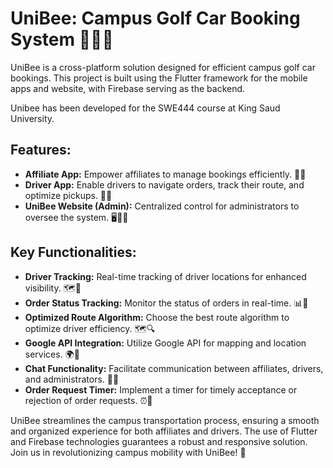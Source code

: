 # UniBee: Campus Golf Car Booking System 🚗📱🌐

UniBee is a cross-platform solution designed for efficient campus golf car bookings. This project is built using the Flutter framework for the mobile apps and website, with Firebase serving as the backend. 

Unibee has been developed for the SWE444 course at King Saud University.

## Features:

- **Affiliate App:** Empower affiliates to manage bookings efficiently. 📲💼
- **Driver App:** Enable drivers to navigate orders, track their route, and optimize pickups. 🚗📍
- **UniBee Website (Admin):** Centralized control for administrators to oversee the system. 🖥️👩‍💼

## Key Functionalities:

- **Driver Tracking:** Real-time tracking of driver locations for enhanced visibility. 🗺️📍
- **Order Status Tracking:** Monitor the status of orders in real-time. 📊🔄
- **Optimized Route Algorithm:** Choose the best route algorithm to optimize driver efficiency. 🗺️🔍
- **Google API Integration:** Utilize Google API for mapping and location services. 🌍🔗
- **Chat Functionality:** Facilitate communication between affiliates, drivers, and administrators. 💬📧
- **Order Request Timer:** Implement a timer for timely acceptance or rejection of order requests. ⏰📅

UniBee streamlines the campus transportation process, ensuring a smooth and organized experience for both affiliates and drivers. The use of Flutter and Firebase technologies guarantees a robust and responsive solution. Join us in revolutionizing campus mobility with UniBee! 🚀
